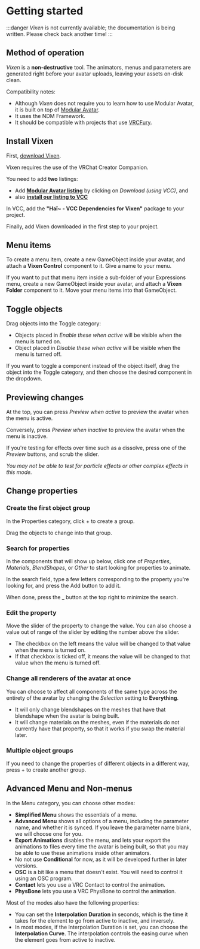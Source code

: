 ﻿---
sidebar_position: 1
---

# Getting started

:::danger
*Vixen* is not currently available; the documentation is being written. Please check back another time!
:::

## Method of operation

*Vixen* is a **non-destructive** tool. The animators, menus and parameters are generated right before your avatar uploads, leaving your assets on-disk clean.

Compatibility notes:

- Although *Vixen* does not require you to learn how to use Modular Avatar, it is built on top of [Modular Avatar](https://modular-avatar.nadena.dev/).
- It uses the NDM Framework.
- It should be compatible with projects that use [VRCFury](https://vrcfury.com/).

## Install Vixen

First, [download Vixen](../vixen).

Vixen requires the use of the VRChat Creator Companion.

You need to add **two** listings:

- Add **[Modular Avatar listing](https://modular-avatar.nadena.dev/)** by clicking on *Download (using VCC)*, and
- also **[install our listing to VCC](vcc://vpm/addRepo?url=https://hai-vr.github.io/vpm-listing/index.json)**

In VCC, add the **"Haï~ - VCC Dependencies for Vixen"** package to your project.

Finally, add Vixen downloaded in the first step to your project.

## Menu items

To create a menu item, create a new GameObject inside your avatar, and attach a **Vixen Control** component to it. Give a name to your menu.

If you want to put that menu item inside a sub-folder of your Expressions menu, create a new GameObject inside your avatar, and attach a **Vixen Folder** component to it. Move your menu items into that GameObject.

## Toggle objects

Drag objects into the Toggle category:

- Objects placed in *Enable these when active* will be visible when the menu is turned on.
- Object placed in *Disable these when active* will be visible when the menu is turned off.

If you want to toggle a component instead of the object itself, drag the object into the Toggle category, and then choose the desired component in the dropdown.

## Previewing changes

At the top, you can press *Preview when active* to preview the avatar when the menu is active.

Conversely, press *Preview when inactive* to preview the avatar when the menu is inactive.

If you're testing for effects over time such as a dissolve, press one of the *Preview* buttons, and scrub the slider.

*You may not be able to test for particle effects or other complex effects in this mode.*

## Change properties

### Create the first object group

In the Properties category, click + to create a group.

Drag the objects to change into that group.

### Search for properties

In the components that will show up below, click one of *Properties*, *Materials*, *BlendShapes*, or *Other* to start looking for properties to animate.

In the search field, type a few letters corresponding to the property you're looking for, and press the Add button to add it.

When done, press the _ button at the top right to minimize the search.

### Edit the property

Move the slider of the property to change the value. You can also choose a value out of range of the slider by editing the number above the slider.

- The checkbox on the left means the value will be changed to that value when the menu is turned on.
- If that checkbox is ticked off, it means the value will be changed to that value when the menu is turned off.

### Change all renderers of the avatar at once

You can choose to affect all components of the same type across the entirety of the avatar by changing the *Selection* setting to **Everything**.

- It will only change blendshapes on the meshes that have that blendshape when the avatar is being built.
- It will change materials on the meshes, even if the materials do not currently have that property, so that it works if you swap the material later.

### Multiple object groups

If you need to change the properties of different objects in a different way, press + to create another group.

## Advanced Menu and Non-menus

In the Menu category, you can choose other modes:

- **Simplified Menu** shows the essentials of a menu.
- **Advanced Menu** shows all options of a menu, including the parameter name, and whether it is synced. If you leave the parameter name blank, we will choose one for you.
- **Export Animations** disables the menu, and lets your export the animations to files every time the avatar is being built, so that you may be able to use these animations inside other animators.
- No not use **Conditional** for now, as it will be developed further in later versions.
- **OSC** is a bit like a menu that doesn't exist. You will need to control it using an OSC program.
- **Contact** lets you use a VRC Contact to control the animation.
- **PhysBone** lets you use a VRC PhysBone to control the animation.

Most of the modes also have the following properties:

- You can set the **Interpolation Duration** in seconds, which is the time it takes for the element to go from active to inactive, and inversely.
- In most modes, if the Interpolation Duration is set, you can choose the **Interpolation Curve**. The interpolation controls the easing curve when the element goes from active to inactive.
